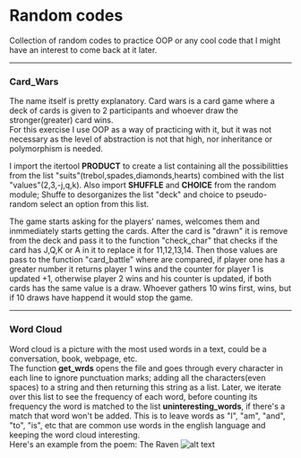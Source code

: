 # Random codes

Collection of random codes to practice OOP or any cool code that I might have an interest to come back at it later.

---
### Card_Wars   

The name itself is pretty explanatory.
Card wars is a card game where a deck of cards is given to 2 participants and whoever draw the stronger(greater) card wins.   
For this exercise I use OOP as a way of practicing with it, but it was not necessary as the level of abstraction is not that high, nor inheritance or polymorphism is needed.

I import the itertool **PRODUCT** to create a list containing all the possibilitties from the list "suits"(trebol,spades,diamonds,hearts) combined with the list "values"(2,3,-j,q,k). Also import **SHUFFLE** and **CHOICE** from the random module; Shuffe to desorganizes the list "deck" and choice to pseudo-random select an option from this list.

The game starts asking for the players' names, welcomes them and inmmediately starts getting the cards. After the card is "drawn" it is remove from the deck and pass it to the function "check_char" that checks if the card has J,Q,K or A in it to replace it for 11,12,13,14.
Then those values are pass to the function "card_battle" where are compared, if player one has a greater number it returns player 1 wins and the counter for player 1 is updated +1, otherwise player 2 wins and his counter is updated, if both cards has the same value is a draw.
Whoever gathers 10 wins first, wins, but if 10 draws have happend it would stop the game.

---   
### Word Cloud   

Word cloud is a picture with the most used words in a text, could be a conversation, book, webpage, etc.   
The function **get_wrds** opens the file and goes through every character in each line to ignore punctuation marks; adding all the characters(even spaces) to a string and then returning this string as a list. Later, we iterate over this list to see the frequency of each word, before counting its frequency the word is matched to the list **uninteresting_words**, if there's a match that word won't be added. This is to leave words as "I", "am", "and", "to", "is", etc that are common use words in the english language and keeping the word cloud interesting.   
Here's an example from the poem: The Raven
![alt text](https://raw.githubusercontent.com/dsalzedon/Random/master/myfile.jpg)

